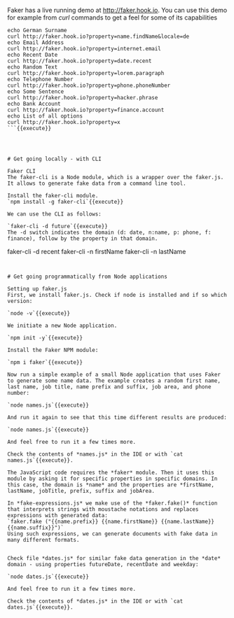 Faker has a live running demo at http://faker.hook.io. You can use this demo for example from *curl* commands to get a feel for some of its capabilities

```
echo German Surname
curl http://faker.hook.io?property=name.findName&locale=de
echo Email Address
curl http://faker.hook.io?property=internet.email
echo Recent Date
curl http://faker.hook.io?property=date.recent
echo Random Text
curl http://faker.hook.io?property=lorem.paragraph
echo Telephone Number
curl http://faker.hook.io?property=phone.phoneNumber
echo Some Sentence
curl http://faker.hook.io?property=hacker.phrase
echo Bank Account
curl http://faker.hook.io?property=finance.account
echo List of all options
curl http://faker.hook.io?property=x
```{{execute}}




# Get going locally - with CLI

Faker CLI
The faker-cli is a Node module, which is a wrapper over the faker.js. It allows to generate fake data from a command line tool.

Install the faker-cli module.
`npm install -g faker-cli`{{execute}}

We can use the CLI as follows:

`faker-cli -d future`{{execute}}
The -d switch indicates the domain (d: date, n:name, p: phone, f: finance), follow by the property in that domain.

```
faker-cli -d recent
faker-cli -n firstName
faker-cli -n lastName
```{{execute}}


# Get going programmatically from Node applications

Setting up faker.js
First, we install faker.js. Check if node is installed and if so which version:

`node -v`{{execute}}

We initiate a new Node application.

`npm init -y`{{execute}}

Install the Faker NPM module:

`npm i faker`{{execute}}

Now run a simple example of a small Node application that uses Faker to generate some name data. The example creates a random first name, last name, job title, name prefix and suffix, job area, and phone number:

`node names.js`{{execute}}

And run it again to see that this time different results are produced:

`node names.js`{{execute}}

And feel free to run it a few times more.

Check the contents of *names.js* in the IDE or with `cat names.js`{{execute}}. 

The JavaScript code requires the *faker* module. Then it uses this module by asking it for specific properties in specific domains. In this case, the domain is *name* and the properties are *firstName, lastName, jobTitle, prefix, suffix and jobArea.

In *fake-expressions.js* we make use of the *faker.fake()* function that interprets strings with moustache notations and replaces expressions with generated data:
`faker.fake ("{{name.prefix}} {{name.firstName}} {{name.lastName}} {{name.suffix}}")`
Using such expressions, we can generate documents with fake data in many different formats.


Check file *dates.js* for similar fake data generation in the *date* domain - using properties futureDate, recentDate and weekday:

`node dates.js`{{execute}}

And feel free to run it a few times more.

Check the contents of *dates.js* in the IDE or with `cat dates.js`{{execute}}.
